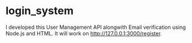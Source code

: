 # login_system
I developed this User Management API alongwith Email verification using Node.js and HTML. It will work on http://127.0.0.1:3000/register.
